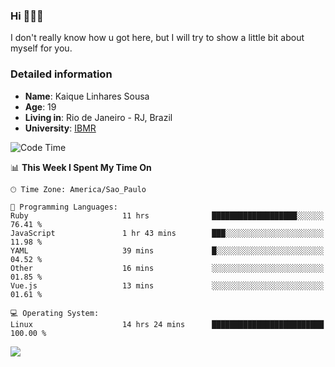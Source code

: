 ### Hi 🙋🏽‍♂️

I don't really know how u got here, but I will try to show a little bit about myself for you.

### Detailed information

* **Name**: Kaique Linhares Sousa
* **Age**: 19
* **Living in**: Rio  de Janeiro - RJ, Brazil
* **University**: [IBMR](https://www.ibmr.br/)

<!--START_SECTION:waka-->
![Code Time](http://img.shields.io/badge/Code%20Time-843%20hrs%2051%20mins-blue)

📊 **This Week I Spent My Time On** 

```text
🕑︎ Time Zone: America/Sao_Paulo

💬 Programming Languages: 
Ruby                     11 hrs              ███████████████████░░░░░░   76.41 % 
JavaScript               1 hr 43 mins        ███░░░░░░░░░░░░░░░░░░░░░░   11.98 % 
YAML                     39 mins             █░░░░░░░░░░░░░░░░░░░░░░░░   04.52 % 
Other                    16 mins             ░░░░░░░░░░░░░░░░░░░░░░░░░   01.85 % 
Vue.js                   13 mins             ░░░░░░░░░░░░░░░░░░░░░░░░░   01.61 % 

💻 Operating System: 
Linux                    14 hrs 24 mins      █████████████████████████   100.00 % 
```


<!--END_SECTION:waka-->

<a href="https://www.linkedin.com/in/kaique-linhares-25a840208/"  target="_blank"><img src="https://img.shields.io/badge/-LinkedIn-%230077B5?style=for-the-badge&logo=linkedin&logoColor=white" target="_blank"></a>
